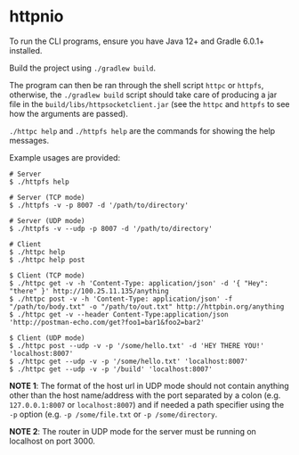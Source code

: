 # httpnio

To run the CLI programs, ensure you have Java 12+ and Gradle 6.0.1+ installed.

Build the project using `./gradlew build`.

The program can then be ran through the shell script `httpc` or `httpfs`, otherwise, the 
`./gradlew build` script should take care of producing a jar file in the `build/libs/httpsocketclient.jar`
(see the `httpc` and `httpfs` to see how the arguments are passed).

`./httpc help` and `./httpfs help` are the commands for showing the help messages.

Example usages are provided:
```shell
# Server
$ ./httpfs help

# Server (TCP mode)
$ ./httpfs -v -p 8007 -d '/path/to/directory'

# Server (UDP mode)
$ ./httpfs -v --udp -p 8007 -d '/path/to/directory' 

# Client
$ ./httpc help
$ ./httpc help post

$ Client (TCP mode)
$ ./httpc get -v -h 'Content-Type: application/json' -d '{ "Hey": "there" }' http://100.25.11.135/anything
$ ./httpc post -v -h 'Content-Type: application/json' -f "/path/to/body.txt" -o "/path/to/out.txt" http://httpbin.org/anything
$ ./httpc get -v --header Content-Type:application/json 'http://postman-echo.com/get?foo1=bar1&foo2=bar2'

$ Client (UDP mode)
$ ./httpc post --udp -v -p '/some/hello.txt' -d 'HEY THERE YOU!' 'localhost:8007'
$ ./httpc get --udp -v -p '/some/hello.txt' 'localhost:8007'
$ ./httpc get --udp -v -p '/build' 'localhost:8007'
```
**NOTE 1**: The format of the host url in UDP mode should not contain anything other than the host name/address with the 
port separated by a colon (e.g. `127.0.0.1:8007` or `localhost:8007`) and if needed a path specifier using the `-p` option 
(e.g. `-p /some/file.txt` or `-p /some/directory`.

**NOTE 2**: The router in UDP mode for the server must be running on localhost on port 3000.
